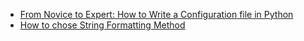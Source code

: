 - [From Novice to Expert: How to Write a Configuration file in Python](https://towardsdatascience.com/from-novice-to-expert-how-to-write-a-configuration-file-in-python-273e171a8eb3)
- [How to chose String Formatting Method](https://engineeringfordatascience.com/posts/python_string_formatting_for_data_science/)

